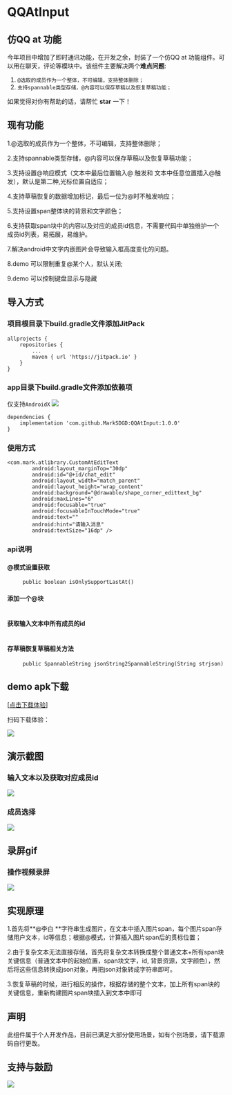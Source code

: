# QQAtInput

## 仿QQ at 功能

今年项目中增加了即时通讯功能，在开发之余，封装了一个仿QQ at 功能组件。可以用在聊天，评论等模块中。该组件主要解决两个**难点问题**:
1. `@选取的成员作为一个整体，不可编辑，支持整体删除；`
2. `支持spannable类型存储，@内容可以保存草稿以及恢复草稿功能；`

如果觉得对你有帮助的话，请帮忙 **star** 一下！

## 现有功能

1.@选取的成员作为一个整体，不可编辑，支持整体删除；

2.支持spannable类型存储，@内容可以保存草稿以及恢复草稿功能；

3.支持设置@响应模式（文本中最后位置输入@ 触发和 文本中任意位置插入@触发），默认是第二种,光标位置自适应；

4.支持草稿恢复的数据增加标记，最后一位为@时不触发响应；

5.支持设置span整体块的背景和文字颜色；

6.支持获取span块中的内容以及对应的成员id信息，不需要代码中单独维护一个成员id列表，易拓展，易维护。

7.解决android中文字内嵌图片会导致输入框高度变化的问题。

8.demo 可以限制重复@某个人，默认关闭;

9.demo 可以控制键盘显示与隐藏

## 导入方式
### 项目根目录下build.gradle文件添加JitPack
```
allprojects {
    repositories {
        ...
        maven { url 'https://jitpack.io' }
    }
}
```

###  app目录下build.gradle文件添加依赖项
仅支持`AndroidX` [![](https://jitpack.io/v/MarkSDGD/QQAtInput.svg)](https://jitpack.io/#MarkSDGD/QQAtInput)
```
dependencies {
    implementation 'com.github.MarkSDGD:QQAtInput:1.0.0'
}
```

###  使用方式
```
<com.mark.atlibrary.CustomAtEditText
        android:layout_marginTop="30dp"
        android:id="@+id/chat_edit"
        android:layout_width="match_parent"
        android:layout_height="wrap_content"
        android:background="@drawable/shape_corner_edittext_bg"
        android:maxLines="6"
        android:focusable="true"
        android:focusableInTouchMode="true"
        android:text=""
        android:hint="请输入消息"
        android:textSize="16dp" />
```

###  api说明
####  @模式设置获取
```  public void setOnlySupportLastAt(boolean onlySupportLastAt)
     public boolean isOnlySupportLastAt()
```
####  添加一个@块
```  public void addSpan(String showText, int spanBgResId, int textColor, String userId)
```

####  获取输入文本中所有成员的id
```  public String getUserIdString()
```

####  存草稿恢复草稿相关方法
```  public String spannableString2JsonString(SpannableString ss)
     public SpannableString jsonString2SpannableString(String strjson)
```

## demo apk下载

[[点击下载体验](https://raw.githubusercontent.com/MarkSDGD/repositoryResources/main/QQAtInput/QQAtInput.apk)]

扫码下载体验：

![](https://raw.githubusercontent.com/MarkSDGD/repositoryResources/main/QQAtInput/download_qrcode.png)


## 演示截图

### 输入文本以及获取对应成员id
![](https://raw.githubusercontent.com/MarkSDGD/repositoryResources/main/QQAtInput/inputAndMemberId.png)

### 成员选择
![](https://raw.githubusercontent.com/MarkSDGD/repositoryResources/main/QQAtInput/memberSelect.png)


## 录屏gif

### 操作视频录屏
![](https://raw.githubusercontent.com/MarkSDGD/repositoryResources/main/QQAtInput/QQAtInputVideo.gif)

## 实现原理

1.首先将**@李白 **字符串生成图片，在文本中插入图片span，每个图片span存储用户文本，id等信息；根据@模式，计算插入图片span后的贯标位置；

2.由于复杂文本无法直接存储，首先将复杂文本转换成整个普通文本+所有span块关键信息（普通文本中的起始位置，span块文字，id, 背景资源，文字颜色），然后将这些信息转换成json对象，再把json对象转成字符串即可。

3.恢复草稿的时候，进行相反的操作，根据存储的整个文本，加上所有span块的关键信息，重新构建图片span块插入到文本中即可

## 声明

此组件属于个人开发作品，目前已满足大部分使用场景，如有个别场景，请下载源码自行更改。

## 支持与鼓励
![](https://raw.githubusercontent.com/MarkSDGD/repositoryResources/main/QQAtInput/donate.png)
